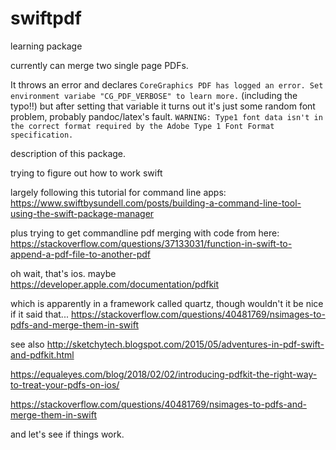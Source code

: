 # swiftpdf

learning package

currently can merge two single page PDFs.

It throws an error and declares `CoreGraphics PDF has logged an error. Set environment variabe "CG_PDF_VERBOSE" to learn more.` (including the typo!!) but after setting that variable it turns out it's just some random font problem, probably pandoc/latex's fault. `WARNING: Type1 font data isn't in the correct format required by the Adobe Type 1 Font Format specification.`






 description of this package.


trying to figure out how to work swift 

largely following this tutorial for command line apps: https://www.swiftbysundell.com/posts/building-a-command-line-tool-using-the-swift-package-manager 

plus trying to get commandline pdf merging with code from here: https://stackoverflow.com/questions/37133031/function-in-swift-to-append-a-pdf-file-to-another-pdf

oh wait, that's ios.  maybe https://developer.apple.com/documentation/pdfkit 

which is apparently in a framework called quartz, though wouldn't it be nice if it said that... https://stackoverflow.com/questions/40481769/nsimages-to-pdfs-and-merge-them-in-swift

see also http://sketchytech.blogspot.com/2015/05/adventures-in-pdf-swift-and-pdfkit.html

https://equaleyes.com/blog/2018/02/02/introducing-pdfkit-the-right-way-to-treat-your-pdfs-on-ios/

https://stackoverflow.com/questions/40481769/nsimages-to-pdfs-and-merge-them-in-swift

and let's see if things work.

